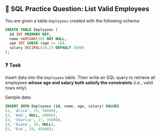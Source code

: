 ## 🧠 SQL Practice Question: List Valid Employees

You are given a table `Employees` created with the following schema:

```sql
CREATE TABLE Employees (
  id INT PRIMARY KEY,
  name VARCHAR(50) NOT NULL,
  age INT CHECK (age >= 18),
  salary DECIMAL(10,2) DEFAULT 30000
);
```

### ❓ Task

Insert data into the `Employees` table. Then write an SQL query to retrieve all employees **whose age and salary both satisfy the constraints** (i.e., valid rows only).

Sample data:
```sql
INSERT INTO Employees (id, name, age, salary) VALUES
(1, 'Alice', 25, 50000),
(2, 'Bob', NULL, 40000),
(3, 'Charlie', 17, 35000),
(4, 'Diana', 30, NULL),
(5, 'Eve', 29, 45000);
```
